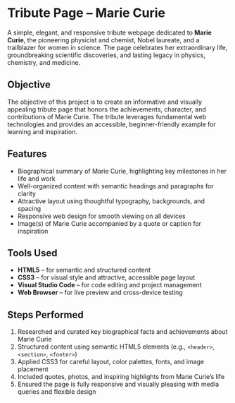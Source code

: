 # Tribute Page – Marie Curie

A simple, elegant, and responsive tribute webpage dedicated to **Marie Curie**, the pioneering physicist and chemist, Nobel laureate, and a trailblazer for women in science. The page celebrates her extraordinary life, groundbreaking scientific discoveries, and lasting legacy in physics, chemistry, and medicine.

## Objective

The objective of this project is to create an informative and visually appealing tribute page that honors the achievements, character, and contributions of Marie Curie. The tribute leverages fundamental web technologies and provides an accessible, beginner-friendly example for learning and inspiration.

## Features

- Biographical summary of Marie Curie, highlighting key milestones in her life and work
- Well-organized content with semantic headings and paragraphs for clarity
- Attractive layout using thoughtful typography, backgrounds, and spacing
- Responsive web design for smooth viewing on all devices
- Image(s) of Marie Curie accompanied by a quote or caption for inspiration

## Tools Used

- **HTML5** – for semantic and structured content
- **CSS3** – for visual style and attractive, accessible page layout
- **Visual Studio Code** – for code editing and project management
- **Web Browser** – for live preview and cross-device testing

## Steps Performed

1. Researched and curated key biographical facts and achievements about Marie Curie
2. Structured content using semantic HTML5 elements (e.g., `<header>`, `<section>`, `<footer>`)
3. Applied CSS3 for careful layout, color palettes, fonts, and image placement
4. Included quotes, photos, and inspiring highlights from Marie Curie’s life
5. Ensured the page is fully responsive and visually pleasing with media queries and flexible design
